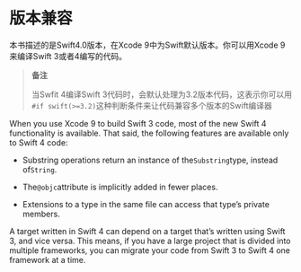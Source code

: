# 版本兼容

本书描述的是Swift4.0版本，在Xcode 9中为Swift默认版本。你可以用Xcode 9来编译Swift 3或者4编写的代码。

> **备注**
>
> 当Swfit 4编译Swift 3代码时，会默认处理为3.2版本代码，这表示你可以用`#if swift(>=3.2)`这种判断条件来让代码兼容多个版本的Swift编译器

When you use Xcode 9 to build Swift 3 code, most of the new Swift 4 functionality is available. That said, the following features are available only to Swift 4 code:

* Substring operations return an instance of the`Substring`type, instead of`String`.

* The`@objc`attribute is implicitly added in fewer places.

* Extensions to a type in the same file can access that type’s private members.

A target written in Swift 4 can depend on a target that’s written using Swift 3, and vice versa. This means, if you have a large project that is divided into multiple frameworks, you can migrate your code from Swift 3 to Swift 4 one framework at a time.

